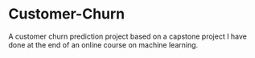 # Customer-Churn
A customer churn prediction project based on a capstone project I have done at the end of an online course on machine learning.
